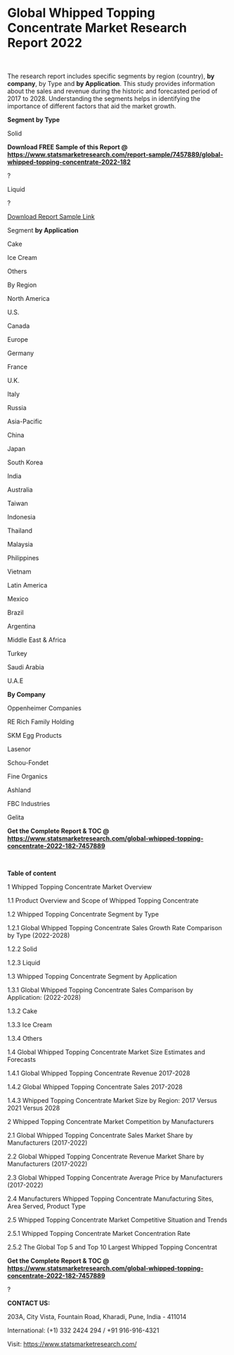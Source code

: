 <h1>Global Whipped Topping Concentrate Market Research Report 2022</h1><br/><p>The research report includes specific segments by region (country), <strong>by company</strong>, by Type and <strong>by Application</strong>. This study provides information about the sales and revenue during the historic and forecasted period of 2017 to 2028. Understanding the segments helps in identifying the importance of different factors that aid the market growth.</p>
 
 
 
 <p><strong>Segment by Type</strong></p>
 
 
 
 <p>Solid</p>
 
 
 
 <div><b>Download FREE Sample of this Report @ <a href="https://www.statsmarketresearch.com/download-free-sample/7457889/global-whipped-topping-concentrate-2022-182">https://www.statsmarketresearch.com/report-sample/7457889/global-whipped-topping-concentrate-2022-182</a></b></div>
 
 
 
 <p>? </p>
 
 
 
 <p>Liquid</p>
 
 
 
 <p>? </p>
 
 
 
 <p><a href="https://www.statsmarketresearch.com/download-free-sample/7457889/global-whipped-topping-concentrate-2022-182">Download Report Sample Link</a></p>
 
 
 
 <p>Segment <strong>by Application</strong></p>
 
 
 
 <p>Cake</p>
 
 
 
 <p>Ice Cream</p>
 
 
 
 <p>Others</p>
 
 
 
 <p>By Region</p>
 
 
 
 <p>North America</p>
 
 
 
 <p>U.S.</p>
 
 
 
 <p>Canada</p>
 
 
 
 <p>Europe</p>
 
 
 
 <p>Germany</p>
 
 
 
 <p>France</p>
 
 
 
 <p>U.K.</p>
 
 
 
 <p>Italy</p>
 
 
 
 <p>Russia</p>
 
 
 
 <p>Asia-Pacific</p>
 
 
 
 <p>China</p>
 
 
 
 <p>Japan</p>
 
 
 
 <p>South Korea</p>
 
 
 
 <p>India</p>
 
 
 
 <p>Australia</p>
 
 
 
 <p>Taiwan</p>
 
 
 
 <p>Indonesia</p>
 
 
 
 <p>Thailand</p>
 
 
 
 <p>Malaysia</p>
 
 
 
 <p>Philippines</p>
 
 
 
 <p>Vietnam</p>
 
 
 
 <p>Latin America</p>
 
 
 
 <p>Mexico</p>
 
 
 
 <p>Brazil</p>
 
 
 
 <p>Argentina</p>
 
 
 
 <p>Middle East & Africa</p>
 
 
 
 <p>Turkey</p>
 
 
 
 <p>Saudi Arabia</p>
 
 
 
 <p>U.A.E</p>
 
 
 
 <p><strong>By Company</strong></p>
 
 
 
 <p>Oppenheimer Companies</p>
 
 
 
 <p>RE Rich Family Holding</p>
 
 
 
 <p>SKM Egg Products</p>
 
 
 
 <p>Lasenor</p>
 
 
 
 <p>Schou-Fondet</p>
 
 
 
 <p>Fine Organics</p>
 
 
 
 <p>Ashland</p>
 
 
 
 <p>FBC Industries</p>
 
 
 
 <p>Gelita</p>
 
 
 
 <div><b>Get the Complete Report & TOC @ <a href="https://www.statsmarketresearch.com/global-whipped-topping-concentrate-2022-182-7457889">https://www.statsmarketresearch.com/global-whipped-topping-concentrate-2022-182-7457889</a></b></div>
 
 
 
 <p><br />
 
 <b>Table of content</b></p>
 
 
 
 <p>1 Whipped Topping Concentrate Market Overview<br />
 
 1.1 Product Overview and Scope of Whipped Topping Concentrate<br />
 
 1.2 Whipped Topping Concentrate Segment by Type<br />
 
 1.2.1 Global Whipped Topping Concentrate Sales Growth Rate Comparison by Type (2022-2028)<br />
 
 1.2.2 Solid<br />
 
 1.2.3 Liquid<br />
 
 1.3 Whipped Topping Concentrate Segment by Application<br />
 
 1.3.1 Global Whipped Topping Concentrate Sales Comparison by Application: (2022-2028)<br />
 
 1.3.2 Cake<br />
 
 1.3.3 Ice Cream<br />
 
 1.3.4 Others<br />
 
 1.4 Global Whipped Topping Concentrate Market Size Estimates and Forecasts<br />
 
 1.4.1 Global Whipped Topping Concentrate Revenue 2017-2028<br />
 
 1.4.2 Global Whipped Topping Concentrate Sales 2017-2028<br />
 
 1.4.3 Whipped Topping Concentrate Market Size by Region: 2017 Versus 2021 Versus 2028<br />
 
 2 Whipped Topping Concentrate Market Competition by Manufacturers<br />
 
 2.1 Global Whipped Topping Concentrate Sales Market Share by Manufacturers (2017-2022)<br />
 
 2.2 Global Whipped Topping Concentrate Revenue Market Share by Manufacturers (2017-2022)<br />
 
 2.3 Global Whipped Topping Concentrate Average Price by Manufacturers (2017-2022)<br />
 
 2.4 Manufacturers Whipped Topping Concentrate Manufacturing Sites, Area Served, Product Type<br />
 
 2.5 Whipped Topping Concentrate Market Competitive Situation and Trends<br />
 
 2.5.1 Whipped Topping Concentrate Market Concentration Rate<br />
 
 2.5.2 The Global Top 5 and Top 10 Largest Whipped Topping Concentrat</p>
 
 
 
 <div><b>Get the Complete Report & TOC @ <a href="https://www.statsmarketresearch.com/global-whipped-topping-concentrate-2022-182-7457889">https://www.statsmarketresearch.com/global-whipped-topping-concentrate-2022-182-7457889</a></b></div>
 
 
 
 <p>? </p>
 
 
 
 <p><b>CONTACT US:</b><br />
 
 203A, City Vista, Fountain Road, Kharadi, Pune, India - 411014<br />
 
 International: (+1) 332 2424 294 / +91 916-916-4321<br />
 
 Visit: <a href="https://www.statsmarketresearch.com/">https://www.statsmarketresearch.com/</a></p>